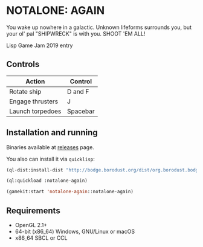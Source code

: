 # NOTALONE: AGAIN

You wake up nowhere in a galactic. Unknown lifeforms surrounds you, but your ol' pal "SHIPWRECK" is with you. SHOOT 'EM ALL!

Lisp Game Jam 2019 entry

## Controls
| Action  | Control |
|---------|---------|
| Rotate ship  | D and F |
| Engage thrusters | J |
| Launch torpedoes | Spacebar |

## Installation and running

Binaries available at [releases](https://github.com/borodust/notalone-again/releases) page.

You also can install it via `quicklisp`:

```lisp
(ql-dist:install-dist "http://bodge.borodust.org/dist/org.borodust.bodge.testing.txt")

(ql:quickload :notalone-again)

(gamekit:start 'notalone-again::notalone-again)
```

## Requirements

* OpenGL 2.1+
* 64-bit (x86_64) Windows, GNU/Linux or macOS
* x86_64 SBCL or CCL
